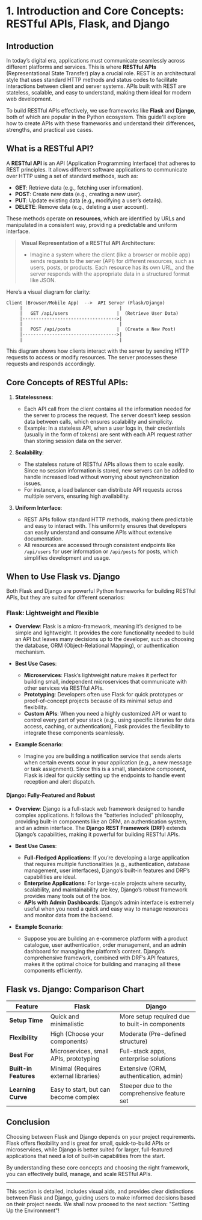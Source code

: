# **1. Introduction and Core Concepts: RESTful APIs, Flask, and Django**

## **Introduction** 

In today’s digital era, applications must communicate seamlessly across different platforms and services. This is where **RESTful APIs** (Representational State Transfer) play a crucial role. REST is an architectural style that uses standard HTTP methods and status codes to facilitate interactions between client and server systems. APIs built with REST are stateless, scalable, and easy to understand, making them ideal for modern web development.

To build RESTful APIs effectively, we use frameworks like **Flask** and **Django**, both of which are popular in the Python ecosystem. This guide'll explore how to create APIs with these frameworks and understand their differences, strengths, and practical use cases.

## **What is a RESTful API?**

A **RESTful API** is an API (Application Programming Interface) that adheres to REST principles. It allows different software applications to communicate over HTTP using a set of standard methods, such as:

- **GET**: Retrieve data (e.g., fetching user information).
- **POST**: Create new data (e.g., creating a new user).
- **PUT**: Update existing data (e.g., modifying a user’s details).
- **DELETE**: Remove data (e.g., deleting a user account).

These methods operate on **resources**, which are identified by URLs and manipulated in a consistent way, providing a predictable and uniform interface. 

> **Visual Representation of a RESTful API Architecture:**
> - Imagine a system where the client (like a browser or mobile app) sends requests to the server (API) for different resources, such as users, posts, or products. Each resource has its own URL, and the server responds with the appropriate data in a structured format like JSON.

Here’s a visual diagram for clarity:

```
Client (Browser/Mobile App)  -->  API Server (Flask/Django)
     |                                    |
     |   GET /api/users                  |  (Retrieve User Data)
     |----------------------------------->|
     |                                    |
     |   POST /api/posts                 |  (Create a New Post)
     |----------------------------------->|
     |                                    |
```

This diagram shows how clients interact with the server by sending HTTP requests to access or modify resources. The server processes these requests and responds accordingly.

## **Core Concepts of RESTful APIs:**

1. **Statelessness**:
   - Each API call from the client contains all the information needed for the server to process the request. The server doesn’t keep session data between calls, which ensures scalability and simplicity.
   - Example: In a stateless API, when a user logs in, their credentials (usually in the form of tokens) are sent with each API request rather than storing session data on the server.

2. **Scalability**:
   - The stateless nature of RESTful APIs allows them to scale easily. Since no session information is stored, new servers can be added to handle increased load without worrying about synchronization issues.
   - For instance, a load balancer can distribute API requests across multiple servers, ensuring high availability.

3. **Uniform Interface**:
   - REST APIs follow standard HTTP methods, making them predictable and easy to interact with. This uniformity ensures that developers can easily understand and consume APIs without extensive documentation.
   - All resources are accessed through consistent endpoints like `/api/users` for user information or `/api/posts` for posts, which simplifies development and usage.

## **When to Use Flask vs. Django**

Both Flask and Django are powerful Python frameworks for building RESTful APIs, but they are suited for different scenarios:

### **Flask**: Lightweight and Flexible
- **Overview**: Flask is a micro-framework, meaning it’s designed to be simple and lightweight. It provides the core functionality needed to build an API but leaves many decisions up to the developer, such as choosing the database, ORM (Object-Relational Mapping), or authentication mechanism.
- **Best Use Cases**:
  - **Microservices**: Flask’s lightweight nature makes it perfect for building small, independent microservices that communicate with other services via RESTful APIs.
  - **Prototyping**: Developers often use Flask for quick prototypes or proof-of-concept projects because of its minimal setup and flexibility.
  - **Custom APIs**: When you need a highly customized API or want to control every part of your stack (e.g., using specific libraries for data access, caching, or authentication), Flask provides the flexibility to integrate these components seamlessly.

- **Example Scenario**: 
  - Imagine you are building a notification service that sends alerts when certain events occur in your application (e.g., a new message or task assignment). Since this is a small, standalone component, Flask is ideal for quickly setting up the endpoints to handle event reception and alert dispatch.

#### **Django**: Fully-Featured and Robust
- **Overview**: Django is a full-stack web framework designed to handle complex applications. It follows the "batteries included" philosophy, providing built-in components like an ORM, an authentication system, and an admin interface. The **Django REST Framework (DRF)** extends Django’s capabilities, making it powerful for building RESTful APIs.
- **Best Use Cases**:
  - **Full-Fledged Applications**: If you’re developing a large application that requires multiple functionalities (e.g., authentication, database management, user interfaces), Django’s built-in features and DRF’s capabilities are ideal.
  - **Enterprise Applications**: For large-scale projects where security, scalability, and maintainability are key, Django’s robust framework provides many tools out of the box.
  - **APIs with Admin Dashboards**: Django’s admin interface is extremely useful when you need a quick and easy way to manage resources and monitor data from the backend.

- **Example Scenario**:
  - Suppose you are building an e-commerce platform with a product catalogue, user authentication, order management, and an admin dashboard for managing the platform’s content. Django’s comprehensive framework, combined with DRF’s API features, makes it the optimal choice for building and managing all these components efficiently.

## **Flask vs. Django: Comparison Chart**

| Feature                | Flask                                   | Django                                   |
|------------------------|-----------------------------------------|-----------------------------------------|
| **Setup Time**         | Quick and minimalistic                 | More setup required due to built-in components |
| **Flexibility**        | High (Choose your components)          | Moderate (Pre-defined structure)        |
| **Best For**           | Microservices, small APIs, prototyping | Full-stack apps, enterprise solutions   |
| **Built-in Features**  | Minimal (Requires external libraries)  | Extensive (ORM, authentication, admin)  |
| **Learning Curve**     | Easy to start, but can become complex  | Steeper due to the comprehensive feature set |

## **Conclusion**

Choosing between Flask and Django depends on your project requirements. Flask offers flexibility and is great for small, quick-to-build APIs or microservices, while Django is better suited for larger, full-featured applications that need a lot of built-in capabilities from the start.

By understanding these core concepts and choosing the right framework, you can effectively build, manage, and scale RESTful APIs. 

---

This section is detailed, includes visual aids, and provides clear distinctions between Flask and Django, guiding users to make informed decisions based on their project needs. We shall now proceed to the next section: "Setting Up the Environment"!
